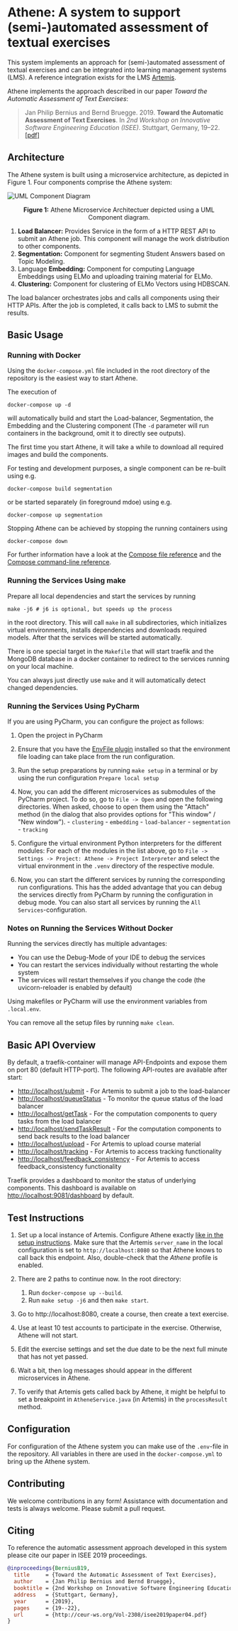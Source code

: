 # Athene: A system to support (semi-)automated assessment of textual exercises

This system implements an approach for (semi-)automated assessment of textual exercises and can be integrated into learning management systems (LMS). A reference integration exists for the LMS [Artemis](https://github.com/ls1intum/Artemis).

Athene implements the approach described in our paper *Toward the Automatic Assessment of Text Exercises*:

> Jan Philip Bernius and Bernd Bruegge. 2019. **Toward the Automatic Assessment of Text Exercises**. In *2nd Workshop on Innovative Software Engineering Education (ISEE)*. Stuttgart, Germany, 19–22. [\[pdf\]](https://brn.is/isee19)

## Architecture

The Athene system is built using a microservice architecture, as depicted in Figure 1.
Four components comprise the Athene system:

![UML Component Diagram](.github/figures/components.png)

<p align="center"><b>Figure 1:</b> Athene Microservice Architectuer depicted using a UML Component diagram.</p>

1.  **Load Balancer:** Provides Service in the form of a HTTP REST API to submit an Athene job. This component will manage the work distribution to other components.
2.  **Segmentation:** Component for segmenting Student Answers based on Topic Modeling.
3.  Language **Embedding:** Component for computing Language Embeddings using ELMo and uploading training material for ELMo.
4.  **Clustering:** Component for clustering of ELMo Vectors using HDBSCAN.

The load balancer orchestrates jobs and calls all components using their HTTP APIs.
After the job is completed, it calls back to LMS to submit the results.

## Basic Usage

### Running with Docker

Using the `docker-compose.yml` file included in the root directory of the repository is the easiest way to start Athene.

The execution of

    docker-compose up -d

will automatically build and start the Load-balancer, Segmentation, the Embedding and the Clustering component (The `-d` parameter will run containers in the background, omit it to directly see outputs).

The first time you start Athene, it will take a while to download all required images and build the components.

For testing and development purposes, a single component can be re-built using e.g.

    docker-compose build segmentation

or be started separately (in foreground mdoe) using e.g.

    docker-compose up segmentation

Stopping Athene can be achieved by stopping the running containers using

    docker-compose down

For further information have a look at the [Compose file reference](https://docs.docker.com/compose/compose-file/) and the [Compose command-line reference](https://docs.docker.com/compose/reference/overview/).

### Running the Services Using make

Prepare all local dependencies and start the services by running

    make -j6 # j6 is optional, but speeds up the process

in the root directory.
This will call `make` in all subdirectories,
which initializes virtual environments,
installs dependencies and downloads required models.
After that the services will be started automatically.

There is one special target in the `Makefile` that will start traefik and the MongoDB database in a docker container
to redirect to the services running on your local machine.

You can always just directly use `make` and it will automatically detect changed dependencies.

### Running the Services Using PyCharm

If you are using PyCharm, you can configure the project as follows:

1.  Open the project in PyCharm

2.  Ensure that you have the [EnvFile plugin](https://plugins.jetbrains.com/plugin/7861-envfile) installed so that the environment file loading can take place from the run configuration.

3.  Run the setup preparations by running `make setup` in a terminal or by using the run configuration `Prepare local setup`

4.  Now, you can add the different microservices as submodules of the PyCharm project. To do so, go to `File -> Open` and open the following directories. When asked, choose to open them using the "Attach" method (in the dialog that also provides options for "This window" / "New window").
    \- `clustering`
    \- `embedding`
    \- `load-balancer`
    \- `segmentation`
    \- `tracking`

5.  Configure the virtual environment Python interpreters for the different modules: For each of the modules in the list above, go to `File -> Settings -> Project: Athene -> Project Interpreter` and select the virtual environment in the `.venv` directory of the respective module.

6.  Now, you can start the different services by running the corresponding run configurations. This has the added advantage that you can debug the services directly from PyCharm by running the configuration in debug mode. You can also start all services by running the `All Services`-configuration.

### Notes on Running the Services Without Docker

Running the services directly has multiple advantages:

*   You can use the Debug-Mode of your IDE to debug the services
*   You can restart the services individually without restarting the whole system
*   The services will restart themselves if you change the code (the uvicorn-reloader is enabled by default)

Using makefiles or PyCharm will use the environment variables from `.local.env`.

You can remove all the setup files by running `make clean`.

## Basic API Overview

By default, a traefik-container will manage API-Endpoints and expose them on port 80 (default HTTP-port).
The following API-routes are available after start:

*   <http://localhost/submit> - For Artemis to submit a job to the load-balancer
*   <http://localhost/queueStatus> - To monitor the queue status of the load balancer
*   <http://localhost/getTask> - For the computation components to query tasks from the load balancer
*   <http://localhost/sendTaskResult> - For the computation components to send back results to the load balancer
*   <http://localhost/upload> - For Artemis to upload course material
*   <http://localhost/tracking> - For Artemis to access tracking functionality
*   <http://localhost/feedback_consistency> - For Artemis to access feedback\_consistency functionality

Traefik provides a dashboard to monitor the status of underlying components.
This dashboard is available on <http://localhost:9081/dashboard> by default.

## Test Instructions

1.  Set up a local instance of Artemis. Configure Athene exactly [like in the setup instructions](https://docs.artemis.cit.tum.de/dev/setup/#athene-service). Make sure that the Artemis `server_name` in the local configuration is set to `http://localhost:8080` so that Athene knows to call back this endpoint. Also, double-check that the *Athene* profile is enabled.

2.  There are 2 paths to continue now. In the root directory:
    1.  Run `docker-compose up --build`.
    2.  Run `make setup -j6` and then `make start`.

3.  Go to http://localhost:8080, create a course, then create a text exercise.

4.  Use at least 10 test accounts to participate in the exercise. Otherwise, Athene will not start.

5.  Edit the exercise settings and set the due date to be the next full minute that has not yet passed.

6.  Wait a bit, then log messages should appear in the different microservices in Athene.

7.  To verify that Artemis gets called back by Athene, it might be helpful to set a breakpoint in `AtheneService.java` (in Artemis) in the `processResult` method.

## Configuration

For configuration of the Athene system you can make use of the `.env`-file in the repository. All variables in there are used in the `docker-compose.yml` to bring up the Athene system.

## Contributing

We welcome contributions in any form! Assistance with documentation and tests is always welcome. Please submit a pull request.

## Citing

To reference the automatic assessment approach developed in this system please cite our paper in ISEE 2019 proceedings.

```bibtex
@inproceedings{BerniusB19,
  title     = {Toward the Automatic Assessment of Text Exercises},
  author    = {Jan Philip Bernius and Bernd Bruegge},
  booktitle = {2nd Workshop on Innovative Software Engineering Education (ISEE)},
  address   = {Stuttgart, Germany},
  year      = {2019},
  pages     = {19--22},
  url       = {http://ceur-ws.org/Vol-2308/isee2019paper04.pdf}
}
```
